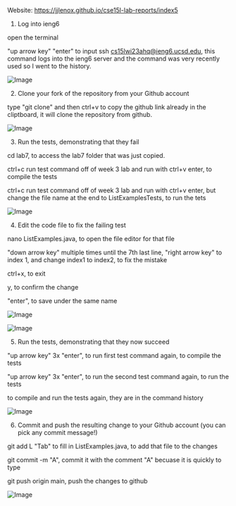 Website: https://jjlenox.github.io/cse15l-lab-reports/index5

1. Log into ieng6

open the terminal

"up arrow key" "enter" to input ssh cs15lwi23ahq@ieng6.ucsd.edu, this command logs into the ieng6 server and the command was very recently used so I went to the history.

![Image](https://jjlenox.github.io/cse15l-lab-reports/Screenshot%202023-02-27%20at%2010.29.39%20PM.png)
  
2. Clone your fork of the repository from your Github account
 
type "git clone" and then ctrl+v to copy the github link already in the cliptboard, it will clone the repository from github.

![Image](https://jjlenox.github.io/cse15l-lab-reports/Screenshot%202023-02-27%20at%2011.31.48%20PM.png)

3. Run the tests, demonstrating that they fail

cd lab7, to access the lab7 folder that was just copied.
  
ctrl+c run test command off of week 3 lab and run with ctrl+v enter, to compile the tests
  
ctrl+c run test command off of week 3 lab and run with ctrl+v enter, but change the file name at the end to ListExamplesTests, to run the tets
  
![Image](https://jjlenox.github.io/cse15l-lab-reports/Screenshot%202023-02-27%20at%2011.10.23%20PM.png) 
 
4. Edit the code file to fix the failing test

nano ListExamples.java, to open the file editor for that file
  
"down arrow key" multiple times until the 7th last line, "right arrow key" to index 1, and change index1 to index2, to fix the mistake
  
ctrl+x, to exit
  
y, to confirm the change
  
"enter", to save under the same name
  
![Image](https://jjlenox.github.io/cse15l-lab-reports/Screenshot%202023-02-27%20at%2011.21.06%20PM.png) 
  
![Image](https://jjlenox.github.io/cse15l-lab-reports/Screenshot%202023-02-27%20at%2011.21.23%20PM.png) 
  
5. Run the tests, demonstrating that they now succeed
  
"up arrow key" 3x "enter", to run first test command again, to compile the tests
  
"up arrow key" 3x "enter", to run the second test command again, to run the tests
  
to compile and run the tests again, they are in the command history
  
![Image](https://jjlenox.github.io/cse15l-lab-reports/Screenshot%202023-02-27%20at%2011.21.39%20PM.png) 
  
6. Commit and push the resulting change to your Github account (you can pick any commit message!)

git add L "Tab" to fill in ListExamples.java, to add that file to the changes
  
git commit -m "A", commit it with the comment "A" becuase it is quickly to type
  
git push origin main, push the changes to github
  
![Image](https://jjlenox.github.io/cse15l-lab-reports/Screenshot%202023-02-27%20at%2011.24.24%20PM.png) 
